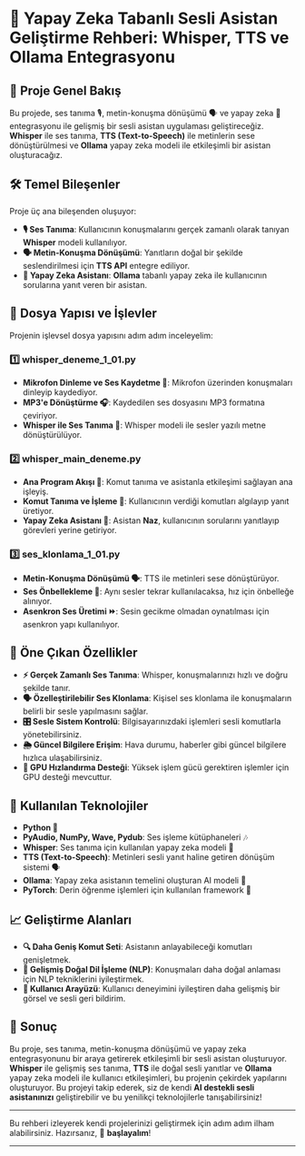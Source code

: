 
# 🚀 Yapay Zeka Tabanlı Sesli Asistan Geliştirme Rehberi: Whisper, TTS ve Ollama Entegrasyonu

## 🎯 Proje Genel Bakış

Bu projede, ses tanıma 🎙️, metin-konuşma dönüşümü 🗣️ ve yapay zeka 🤖 entegrasyonu ile gelişmiş bir sesli asistan uygulaması geliştireceğiz. **Whisper** ile ses tanıma, **TTS (Text-to-Speech)** ile metinlerin sese dönüştürülmesi ve **Ollama** yapay zeka modeli ile etkileşimli bir asistan oluşturacağız.

## 🛠️ Temel Bileşenler

Proje üç ana bileşenden oluşuyor:

- **🎙️ Ses Tanıma**: Kullanıcının konuşmalarını gerçek zamanlı olarak tanıyan **Whisper** modeli kullanılıyor.
- **🗣️ Metin-Konuşma Dönüşümü**: Yanıtların doğal bir şekilde seslendirilmesi için **TTS API** entegre ediliyor.
- **🤖 Yapay Zeka Asistanı**: **Ollama** tabanlı yapay zeka ile kullanıcının sorularına yanıt veren bir asistan.

## 📁 Dosya Yapısı ve İşlevler

Projenin işlevsel dosya yapısını adım adım inceleyelim:

### 1️⃣ **whisper_deneme_1_01.py**

- **Mikrofon Dinleme ve Ses Kaydetme 🎤**: Mikrofon üzerinden konuşmaları dinleyip kaydediyor.
- **MP3'e Dönüştürme 🎧**: Kaydedilen ses dosyasını MP3 formatına çeviriyor.
- **Whisper ile Ses Tanıma 📝**: Whisper modeli ile sesler yazılı metne dönüştürülüyor.

### 2️⃣ **whisper_main_deneme.py**

- **Ana Program Akışı 🚦**: Komut tanıma ve asistanla etkileşimi sağlayan ana işleyiş.
- **Komut Tanıma ve İşleme 🧠**: Kullanıcının verdiği komutları algılayıp yanıt üretiyor.
- **Yapay Zeka Asistanı 🤖**: Asistan **Naz**, kullanıcının sorularını yanıtlayıp görevleri yerine getiriyor.

### 3️⃣ **ses_klonlama_1_01.py**

- **Metin-Konuşma Dönüşümü 🗣️**: TTS ile metinleri sese dönüştürüyor.
- **Ses Önbellekleme 💾**: Aynı sesler tekrar kullanılacaksa, hız için önbelleğe alınıyor.
- **Asenkron Ses Üretimi ⏩**: Sesin gecikme olmadan oynatılması için asenkron yapı kullanılıyor.

## 🌟 Öne Çıkan Özellikler

- **⚡ Gerçek Zamanlı Ses Tanıma**: Whisper, konuşmalarınızı hızlı ve doğru şekilde tanır.
- **🗣️ Özelleştirilebilir Ses Klonlama**: Kişisel ses klonlama ile konuşmaların belirli bir sesle yapılmasını sağlar.
- **🎛️ Sesle Sistem Kontrolü**: Bilgisayarınızdaki işlemleri sesli komutlarla yönetebilirsiniz.
- **🌦️ Güncel Bilgilere Erişim**: Hava durumu, haberler gibi güncel bilgilere hızlıca ulaşabilirsiniz.
- **🚀 GPU Hızlandırma Desteği**: Yüksek işlem gücü gerektiren işlemler için GPU desteği mevcuttur.

## 🧰 Kullanılan Teknolojiler

- **Python 🐍**
- **PyAudio, NumPy, Wave, Pydub**: Ses işleme kütüphaneleri 🎶
- **Whisper**: Ses tanıma için kullanılan yapay zeka modeli 📝
- **TTS (Text-to-Speech)**: Metinleri sesli yanıt haline getiren dönüşüm sistemi 🗣️
- **Ollama**: Yapay zeka asistanın temelini oluşturan AI modeli 🤖
- **PyTorch**: Derin öğrenme işlemleri için kullanılan framework 🧠

## 📈 Geliştirme Alanları

- **🔍 Daha Geniş Komut Seti**: Asistanın anlayabileceği komutları genişletmek.
- **🧠 Gelişmiş Doğal Dil İşleme (NLP)**: Konuşmaları daha doğal anlaması için NLP tekniklerini iyileştirmek.
- **🎨 Kullanıcı Arayüzü**: Kullanıcı deneyimini iyileştiren daha gelişmiş bir görsel ve sesli geri bildirim.

## 🚀 Sonuç

Bu proje, ses tanıma, metin-konuşma dönüşümü ve yapay zeka entegrasyonunu bir araya getirerek etkileşimli bir sesli asistan oluşturuyor. **Whisper** ile gelişmiş ses tanıma, **TTS** ile doğal sesli yanıtlar ve **Ollama** yapay zeka modeli ile kullanıcı etkileşimleri, bu projenin çekirdek yapılarını oluşturuyor. Bu projeyi takip ederek, siz de kendi **AI destekli sesli asistanınızı** geliştirebilir ve bu yenilikçi teknolojilerle tanışabilirsiniz!

---

Bu rehberi izleyerek kendi projelerinizi geliştirmek için adım adım ilham alabilirsiniz. Hazırsanız, 🚀 **başlayalım**!

---
